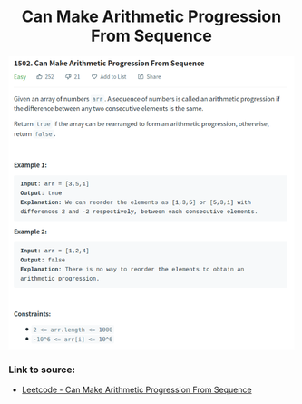 <h1 align="center">Can Make Arithmetic Progression From Sequence</h1>

![alt text](https://github.com/matthew01lokiet/Algorithmic-exercises/blob/main/z_description_images/Arrays/can_make_arithmetic_progression_from_sequence.png?raw=true)

### Link to source: 
- <a href="https://leetcode.com/problems/can-make-arithmetic-progression-from-sequence/">Leetcode - Can Make Arithmetic Progression From Sequence</a>

